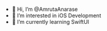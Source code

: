 - 👋 Hi, I’m @AmrutaAnarase
- 👀 I’m interested in iOS Development
- 🌱 I’m currently learning SwiftUI


<!---
AmrutaAnarase/AmrutaAnarase is a ✨ special ✨ repository because its `README.md` (this file) appears on your GitHub profile.
You can click the Preview link to take a look at your changes.
--->
